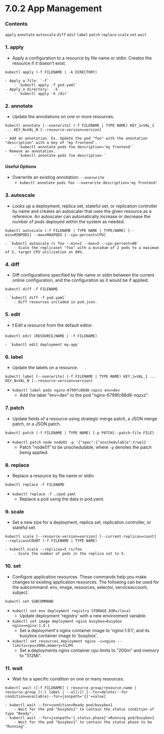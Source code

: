 # 7.0.2 App Management

### Contents
`apply` `annotate` `autoscale` `diff` `edit` `label` `patch` `replace` `scale` `set` `wait`

### 1. apply
- Apply a configuration to a resource by file name or stdin. Creates the resource if it doesn't exist.
```
kubectl apply (-f FILENAME | -k DIRECTORY)
```
    - Apply a file: `-f`
        - `kubectl apply -f pod.yaml`
    - Apply a directory: `-k`
        - `kubectl apply -k /dir`

### 2. annotate
- Update the annotations on one or more resources.
```
kubectl annotate [--overwrite] (-f FILENAME | TYPE NAME) KEY_1=VAL_1 ... KEY_N=VAL_N [--resource-version=version]
```
    - Add an annotation. Ex. Update the pod "foo" with the annotation "description" with a key of "my frontend".
        - `kubectl annotate pods foo description='my frontend'`
    - Remove an annotation.
        - `kubectl annotate pods foo description-`

#### Useful Options
- Overwrite an existing annotation: `--overwrite`
    - `kubectl annotate pods foo --overwrite description='my frontend'`

### 3. autoscale
- Looks up a deployment, replica set, stateful set, or replication controller by name and creates an autoscaler that uses the given resource as a reference. An autoscaler can automatically increase or decrease the number of pods deployed within the system as needed.
```
kubectl autoscale (-f FILENAME | TYPE NAME | TYPE/NAME) [--min=MINPODS] --max=MAXPODS [--cpu-percent=CPU]
```
    - `kubectl autoscale rc foo --min=2 --max=5 --cpu-percent=80`
        - Scale the replicaset "foo" with a minimum of 2 pods to a maximum of 5, target CPU utilization at 80%.

### 4. diff
- Diff configurations specified by file name or stdin between the current online configuration, and the configuration as it would be if applied.
```
kubectl diff -f FILENAME
```
    - `kubectl diff -f pod.yaml`
        - Diff resources included in pod.json.

### 5. edit
- ❗️ Edit a resource from the default editor.
```
kubectl edit (RESOURCE/NAME | -f FILENAME)
```
    - `kubectl edit deployment my-app` 

### 6. label
- Update the labels on a resource.
```
kubectl label [--overwrite] (-f FILENAME | TYPE NAME) KEY_1=VAL_1 ... KEY_N=VAL_N [--resource-version=version]
```
- `kubectl label pods nginx-6799fc88d8-nqzxz env=dev`
    - Add the label "env=dev" to the pod "nginx-6799fc88d8-nqzxz".

### 7. patch
- Update fields of a resource using strategic merge patch, a JSON merge patch, or a JSON patch.
```
kubectl patch (-f FILENAME | TYPE NAME) [-p PATCH|--patch-file FILE]
```
- `kubectl patch node node01 -p '{"spec":{"unschedulable":true}}'`
    - Patch "node01" to be unschedulable, where `-p` denotes the patch being applied. 

### 8. replace
- Replace a resource by file name or stdin.
```
kubectl replace -f FILENAME
```
- `kubectl replace -f ./pod.yaml`
    - Replace a pod using the data in pod.yaml. 

### 9. scale
- Set a new size for a deployment, replica set, replication controller, or stateful set.
```
kubectl scale [--resource-version=version] [--current-replicas=count] --replicas=COUNT (-f FILENAME | TYPE NAME)
```
    - kubectl scale --replicas=5 rs/foo
        - Scale the number of pods in the replica set to 5. 

### 10. set
- Configure application resources. These commands help you make changes to existing application resources. The following can be used for the subcommand: env, image, resources, selector, serviceaccount, subject.
```
kubectl set SUBCOMMAND
```
- `kubectl set env deployment registry STORAGE_DIR=/local`
    - Update deployment 'registry' with a new environment variable.
- `kubectl set image deployment nginx busybox=busybox nginx=nginx:1.9.1`
    - Set a deployment's nginx container image to 'nginx:1.9.1', and its busybox container image to 'busybox'.
- `kubectl set resources deployment nginx -c=nginx --limits=cpu=200m,memory=512Mi`
    - Set a deployments nginx container cpu limits to "200m" and memory to "512Mi".

### 11. wait 
- Wait for a specific condition on one or many resources.
```
kubectl wait ([-f FILENAME] | resource.group/resource.name | resource.group [(-l label | --all)]) [--for=delete|--for condition=available|--for=jsonpath='{}'=value]
```
    - kubectl wait --for=condition=Ready pod/busybox1 
        - Wait for the pod "busybox1" to contain the status condition of type "Ready".
    - kubectl wait --for=jsonpath='{.status.phase}'=Running pod/busybox1
        - Wait for the pod "busybox1" to contain the status phase to be "Running".
